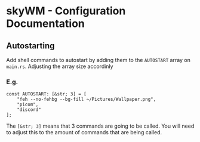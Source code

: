 # skyWM - Configuration Documentation

## Autostarting

Add shell commands to autostart by adding them to the `AUTOSTART` array on `main.rs`.
Adjusting the array size accordinly

### E.g.
```
const AUTOSTART: [&str; 3] = [
	"feh --no-fehbg --bg-fill ~/Pictures/Wallpaper.png",
	"picom",
	"discord"
];
```
The `[&str; 3]` means that 3 commands are going to be called. You will need to adjust this to the amount of commands that are being called.
